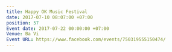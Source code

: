 ```yaml
---
title: Happy OK Music Festival
date: 2017-07-10 08:07:00 +07:00
position: 57
Event date: 2017-07-22 00:00:00 +07:00
Venue: Ba Vi
Event URL: https://www.facebook.com/events/750319555150474/
---
```



